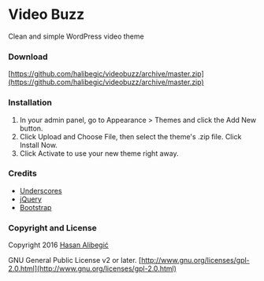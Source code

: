 Video Buzz
======
Clean and simple WordPress video theme

### Download

[https://github.com/halibegic/videobuzz/archive/master.zip](https://github.com/halibegic/videobuzz/archive/master.zip)

### Installation
    
1. In your admin panel, go to Appearance > Themes and click the Add New button.
2. Click Upload and Choose File, then select the theme's .zip file. Click Install Now.
3. Click Activate to use your new theme right away.

### Credits
 * [Underscores](http://underscores.me/)
 * [jQuery](http://jquery.com/)
 * [Bootstrap](http://getbootstrap.com/)

### Copyright and License

Copyright 2016 [Hasan Alibegić](https://halibegic.info/)

GNU General Public License v2 or later. [http://www.gnu.org/licenses/gpl-2.0.html](http://www.gnu.org/licenses/gpl-2.0.html)